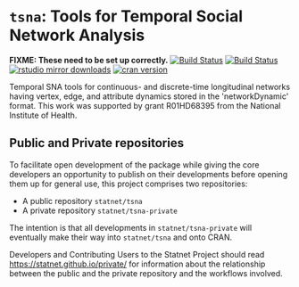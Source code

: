 # `tsna`: Tools for Temporal Social Network Analysis

**FIXME: These need to be set up correctly.**
[![Build Status](https://travis-ci.org/statnet/tsna.svg?branch=master)](https://travis-ci.org/statnet/tsna)
[![Build Status](https://ci.appveyor.com/api/projects/status/8lxl3cm48ktlo9j3?svg=true)](https://ci.appveyor.com/project/statnet/tsna)
[![rstudio mirror downloads](https://cranlogs.r-pkg.org/badges/tsna?color=2ED968)](https://cranlogs.r-pkg.org/badges/tsna)
[![cran version](https://www.r-pkg.org/badges/version/tsna)](https://cran.r-project.org/package=tsna)


Temporal SNA tools for continuous- and discrete-time longitudinal networks having vertex, edge, and attribute dynamics stored in the 'networkDynamic' format. This work was supported by grant R01HD68395 from the National Institute of Health.

## Public and Private repositories

To facilitate open development of the package while giving the core developers an opportunity to publish on their developments before opening them up for general use, this project comprises two repositories:
* A public repository `statnet/tsna`
* A private repository `statnet/tsna-private`

The intention is that all developments in `statnet/tsna-private` will eventually make their way into `statnet/tsna` and onto CRAN.

Developers and Contributing Users to the Statnet Project should read https://statnet.github.io/private/ for information about the relationship between the public and the private repository and the workflows involved.
